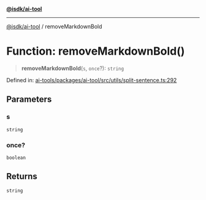[**@isdk/ai-tool**](../README.md)

***

[@isdk/ai-tool](../globals.md) / removeMarkdownBold

# Function: removeMarkdownBold()

> **removeMarkdownBold**(`s`, `once`?): `string`

Defined in: [ai-tools/packages/ai-tool/src/utils/split-sentence.ts:292](https://github.com/isdk/ai-tool.js/blob/a24331161aecd2d7bbd8dc9f9cd3d984871261cb/src/utils/split-sentence.ts#L292)

## Parameters

### s

`string`

### once?

`boolean`

## Returns

`string`
